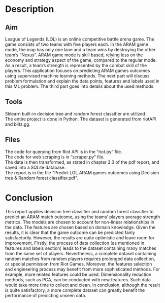 # Description
## Aim
League of Legends (LOL) is an online competitive battle arena game. The game consists of two teams
with five players each. In the ARAM game mode, the map has only one lane and a team wins by
destroying the other team’s “Nexus”. ARAM game mode is skill based, relying less on the economy and
strategy aspect of the game, compared to the regular mode. As a result, a team’s strength is represented by
the combat skill of the players. This application focuses on predicting ARAM games outcomes using
supervised machine learning methods. The next part will discuss problem formulation and explain the
data points, features and labels used in this ML problem. The third part goes into details about the used
methods.

## Tools
Sklearn built-in decision tree and random forest classifier are utilized.<br>
The entire project is done in Python.
The dataset is generated from riotAPI and blitz.gg.<br>
## Files
The code for querying from Riot API is in the “riot.py” file.<br>
The code for web scraping is in “scraper.py” file. <br>
The data is then transformed, as stated in chapter 2.3 of the pdf report, and saved into a SQLite database.<br>
The report is in the file "Predict LOL ARAM games outcomes using Decision tree & Random forest classifier.pdf".<br>

# Conclusion <br>
This report applies decision tree classifier and random forest classifier to predict an ARAM
match outcome, using the teams’ players average strength metrics. The models are chosen to
account for non-linear relationships in the data. The features are chosen based on domain
knowledge. Given the results, it is clear that the game outcome can be predicted fairly
satisfactorily. However, the results are quite optimistic and leave room for improvement. Firstly,
the process of data collection (as mentioned in features and labels section) leads to the dataset
containing many matches from the same set of players. Nevertheless, a complete dataset
containing random matches from random players requires prolonged data collection, or special
permission from Riot Games. Moreover, the features selection and engineering process may
benefit from more sophisticated methods. For example, more related features could be used.
Dimensionality reduction methods, such as PCA, can be conducted with new features. Such data
would take more time to collect and clean. In conclusion, although the result is quite satisfactory,
a more complete dataset can greatly benefit the performance of predicting unseen data.
